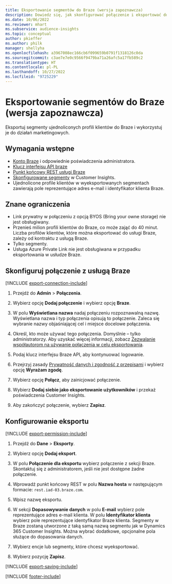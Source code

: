 ```yaml
---
title: Eksportowanie segmentów do Braze (wersja zapoznawcza)
description: Dowiedz się, jak skonfigurować połączenie i eksportować do programu Braze.
ms.date: 10/06/2022
ms.reviewer: mhart
ms.subservice: audience-insights
ms.topic: conceptual
author: pkieffer
ms.author: philk
manager: shellyha
ms.openlocfilehash: a3967008ec166cb6f099659b0791f1318126c0da
ms.sourcegitcommit: c3ae7e7e0c9566f9479ba71a26afc5a17fb589c2
ms.translationtype: HT
ms.contentlocale: pl-PL
ms.lasthandoff: 10/27/2022
ms.locfileid: "9725229"
---
```

# <a name="export-segments-to-braze-preview"></a>Eksportowanie segmentów do Braze (wersja zapoznawcza)

Eksportuj segmenty ujednoliconych profili klientów do Braze i wykorzystuj je do działań marketingowych.

## <a name="prerequisites"></a>Wymagania wstępne

- [Konto Braze](https://www.braze.com/) i odpowiednie poświadczenia administratora.
- [Klucz interfejsu API braze](https://www.braze.com/docs/api/basics/)
- [Punkt końcowy REST usługi Braze](https://www.braze.com/docs/api/basics/#api-definitions) 
- [Skonfigurowane segmenty](segments.md) w Customer Insights.
- Ujednolicone profile klientów w wyeksportowanych segmentach zawierają pole reprezentujące adres e-mail i identyfikator klienta Braze.

## <a name="known-limitations"></a>Znane ograniczenia

- Link prywatny w połączeniu z opcją BYOS (Bring your owne storage) nie jest obsługiwany.
- Przenieś milion profili klientów do Braze, co może zająć do 40 minut. Liczba profilów klientów, które można eksportować do usługi Braze, zależy od kontraktu z usługą Braze.
- Tylko segmenty.
- Usługa Azure Private Link nie jest obsługiwana w przypadku eksportowania w usłudze Braze.

## <a name="set-up-connection-to-braze"></a>Skonfiguruj połączenie z usługą Braze

[!INCLUDE [export-connection-include](includes/export-connection-admn.md)]

1. Przejdź do **Admin** > **Połączenia**.

1. Wybierz opcję **Dodaj połączenie** i wybierz opcję **Braze**.

1. W polu **Wyświetlana nazwa** nadaj połączeniu rozpoznawalną nazwę. Wyświetlana nazwa i typ połączenia opisują to połączenie. Zaleca się wybranie nazwy objaśniającej cel i miejsce docelowe połączenia.

1. Określ, kto może używać tego połączenia. Domyślnie – tylko administratorzy. Aby uzyskać więcej informacji, zobacz [Zezwalanie współautorom na używanie połączenia w celu eksportowania](connections.md#allow-contributors-to-use-a-connection-for-exports).

1. Podaj klucz interfejsu Braze API, aby kontynuować logowanie.

1. Przejrzyj zasady [Prywatność danych i zgodność z przepisami](connections.md#data-privacy-and-compliance) i wybierz opcję **Wyrażam zgodę**.

1. Wybierz opcję **Połącz**, aby zainicjować połączenie.

1. Wybierz **Dodaj siebie jako eksportowanie użytkowników** i przekaż poświadczenia Customer Insights.

1. Aby zakończyć połączenie, wybierz **Zapisz**.

## <a name="configure-an-export"></a>Konfigurowanie eksportu

[!INCLUDE [export-permission-include](includes/export-permission.md)]

1. Przejdź do **Dane** > **Eksporty**.

1. Wybierz opcję **Dodaj eksport**.

1. W polu **Połączenie dla eksportu** wybierz połączenie z sekcji Braze. Skontaktuj się z administratorem, jeśli nie jest dostępne żadne połączenie.

1. Wprowadź punkt końcowy REST w polu **Nazwa hosta** w następującym formacie: `rest.iad-03.braze.com`.

1. Wpisz nazwę eksportu.

1. W sekcji **Dopasowywanie danych** w polu **E-mail** wybierz pole reprezentujące adres e-mail klienta. W polu **Identyfikator klienta** wybierz pole reprezentujące identyfikator Braze klienta. Segmenty w Braze zostaną utworzone z taką samą nazwą segmentu jak w Dynamics 365 Customer Insights. Można wybrać dodatkowe, opcjonalne pola służące do dopasowania danych.

1. Wybierz encje lub segmenty, które chcesz wyeksportować.

1. Wybierz pozycję **Zapisz**.

[!INCLUDE [export-saving-include](includes/export-saving.md)]

[!INCLUDE [footer-include](includes/footer-banner.md)]
